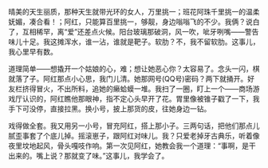 晴美的天生丽质，那种天生就带光环的女人，万里挑一；班花阿珠千里挑一的温柔妩媚，凑合看！；阿红，只能算百里挑一，够靓，身边嗡嗡飞的不少。我俩？说白了，互相稀罕，离“爱”还差点火候。阳台玻璃那破洞，风一吹，呲牙咧嘴——警告味儿十足。我这摊浑水，谁一沾，谁就是靶子。软肋？不，我不留软肋。这事儿，我心里早有数。

道理简单——想撬开一个姑娘的心，难；想让她恶心你？太容易了。念头一闪，棋就落了子。阿红那点小心思，我门儿清。她那网号(QQ号)密码？两下就捅开。好友栏挤得冒火，不出所料，追她的癞蛤蟆一堆。我扫了一圈，盯上一个——商场游戏厅认识的，阿红瞧他那眼神，指不定心头早开了花。胃里像被锥子戳了一下，我手下可没停，直接拉黑。换小号，披上那货的皮，往她身边一钻。

戏得做全套。我又用另一小号，冒充阿红，搭上那小子。三两句话，把他们那点儿腻歪事套了个底儿掉。摇滚崽子，跟阿红对味儿。我？只爱老掉牙古典乐，听着像夜里坟地起风，骨头嘎吱作响。第一次见阿红，她教会我一个道理：“事啊，是干出来的。嘴上说？那就变了味。”这事儿，我学会了。

